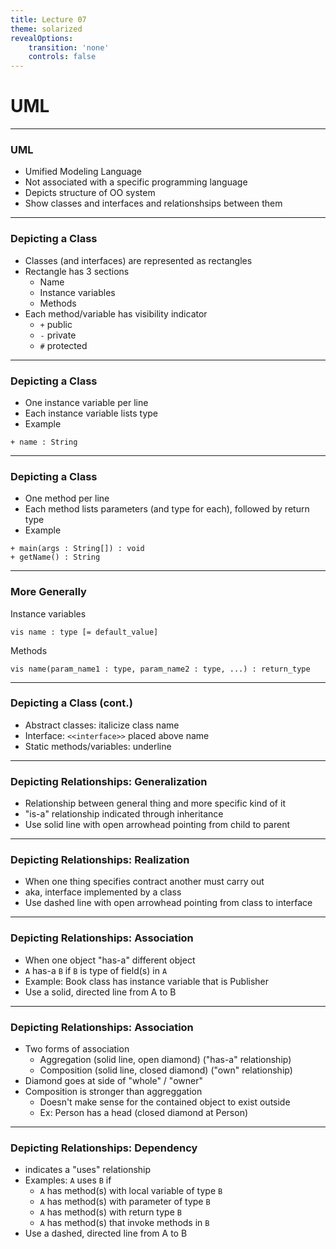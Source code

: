 ```yaml
---
title: Lecture 07
theme: solarized
revealOptions:
    transition: 'none'
    controls: false
---
```


# UML

---

### UML

* Umified Modeling Language
* Not associated with a specific programming language
* Depicts structure of OO system
* Show classes and interfaces and relationshsips between them

---

### Depicting a Class

* Classes (and interfaces) are represented as rectangles
* Rectangle has 3 sections
    * Name
    * Instance variables
    * Methods
* Each method/variable has visibility indicator
    * `+` public
    * `-` private
    * `#` protected

---

### Depicting a Class

* One instance variable per line
* Each instance variable lists type
* Example

```
+ name : String
```

---

### Depicting a Class

* One method per line
* Each method lists parameters (and type for each), followed by return type
* Example

```
+ main(args : String[]) : void
+ getName() : String
```

---

### More Generally

Instance variables

```
vis name : type [= default_value]
```

Methods

```
vis name(param_name1 : type, param_name2 : type, ...) : return_type
```

---

### Depicting a Class (cont.)

* Abstract classes:  italicize class name
* Interface: `<<interface>>` placed above name
* Static methods/variables:  underline

---

### Depicting Relationships:  Generalization

* Relationship between general thing and more specific kind of it
* "is-a" relationship indicated through inheritance
* Use solid line with open arrowhead pointing from child to parent

---

### Depicting Relationships:  Realization

* When one thing specifies contract another must carry out
* aka, interface implemented by a class
* Use dashed line with open arrowhead pointing from class to interface

---

### Depicting Relationships:  Association

* When one object "has-a" different object
* `A` has-a `B` if `B` is type of field(s) in `A`
* Example: Book class has instance variable that is Publisher
* Use a solid, directed line from A to B

---

### Depicting Relationships:  Association

* Two forms of association
    * Aggregation (solid line, open diamond) ("has-a" relationship)
    * Composition (solid line, closed diamond) ("own" relationship)
* Diamond goes at side of "whole" / "owner"
* Composition is stronger than aggreggation
  * Doesn't make sense for the contained object to exist outside
  * Ex:  Person has a head (closed diamond at Person)

---

### Depicting Relationships:  Dependency

* indicates a "uses" relationship
* Examples:  `A` uses `B` if
    * `A` has method(s) with local variable of type `B`
    * `A` has method(s) with parameter of type `B`
    * `A` has method(s) with return type `B`
    * `A` has method(s) that invoke methods in `B`
* Use a dashed, directed line from A to B



